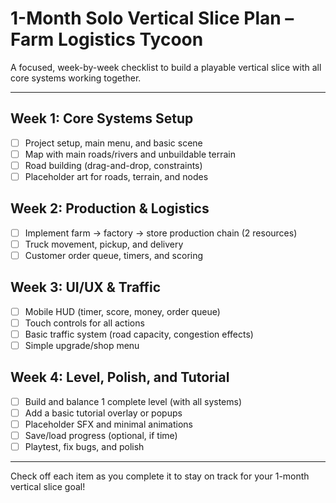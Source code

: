 # 1-Month Solo Vertical Slice Plan – Farm Logistics Tycoon

A focused, week-by-week checklist to build a playable vertical slice with all core systems working together.

---

## Week 1: Core Systems Setup
- [ ] Project setup, main menu, and basic scene
- [ ] Map with main roads/rivers and unbuildable terrain
- [ ] Road building (drag-and-drop, constraints)
- [ ] Placeholder art for roads, terrain, and nodes

## Week 2: Production & Logistics
- [ ] Implement farm → factory → store production chain (2 resources)
- [ ] Truck movement, pickup, and delivery
- [ ] Customer order queue, timers, and scoring

## Week 3: UI/UX & Traffic
- [ ] Mobile HUD (timer, score, money, order queue)
- [ ] Touch controls for all actions
- [ ] Basic traffic system (road capacity, congestion effects)
- [ ] Simple upgrade/shop menu

## Week 4: Level, Polish, and Tutorial
- [ ] Build and balance 1 complete level (with all systems)
- [ ] Add a basic tutorial overlay or popups
- [ ] Placeholder SFX and minimal animations
- [ ] Save/load progress (optional, if time)
- [ ] Playtest, fix bugs, and polish

---

Check off each item as you complete it to stay on track for your 1-month vertical slice goal! 